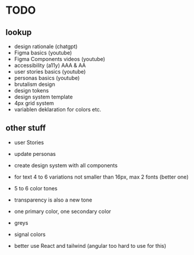 # TODO

## lookup

- design rationale (chatgpt)
- Figma basics (youtube)
- Figma Components videos (youtube)
- accessibility (a11y) AAA & AA
- user stories basics (youtube)
- personas basics (youtube)
- brutalism design
- design tokens
- design system template
- 4px grid system 
- variablen deklaration for colors etc.

## other stuff

- user Stories
- update personas
- create design system with all components
- for text 4 to 6 variations not smaller than 16px, max 2 fonts (better one)

- 5 to 6 color tones
- transparency is also a new tone
- one primary color, one secondary color
- greys
- signal colors

- better use React and tailwind (angular too hard to use for this)